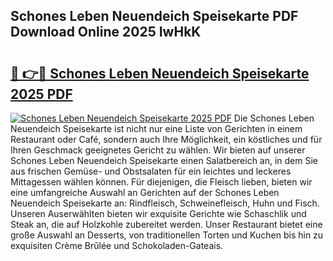 ## Schones Leben Neuendeich Speisekarte PDF Download Online 2025 IwHkK

# <h2><a href="http://gcbhdgy.nevu.top/?p=Schones+Leben+Neuendeich+Speisekarte">🔗 👉🔴 Schones Leben Neuendeich Speisekarte 2025 PDF</a></h2>

[![Schones Leben Neuendeich Speisekarte 2025 PDF](https://i.imgur.com/dBaPXMq.png)](http://gcbhdgy.nevu.top/?p=Schones+Leben+Neuendeich+Speisekarte)
Die Schones Leben Neuendeich Speisekarte ist nicht nur eine Liste von Gerichten in einem Restaurant oder Café, sondern auch Ihre Möglichkeit, ein köstliches und für Ihren Geschmack geeignetes Gericht zu wählen. Wir bieten auf unserer Schones Leben Neuendeich Speisekarte einen Salatbereich an, in dem Sie aus frischen Gemüse- und Obstsalaten für ein leichtes und leckeres Mittagessen wählen können. Für diejenigen, die Fleisch lieben, bieten wir eine umfangreiche Auswahl an Gerichten auf der Schones Leben Neuendeich Speisekarte an: Rindfleisch, Schweinefleisch, Huhn und Fisch. Unseren Auserwählten bieten wir exquisite Gerichte wie Schaschlik und Steak an, die auf Holzkohle zubereitet werden. Unser Restaurant bietet eine große Auswahl an Desserts, von traditionellen Torten und Kuchen bis hin zu exquisiten Crème Brûlée und Schokoladen-Gateais.
